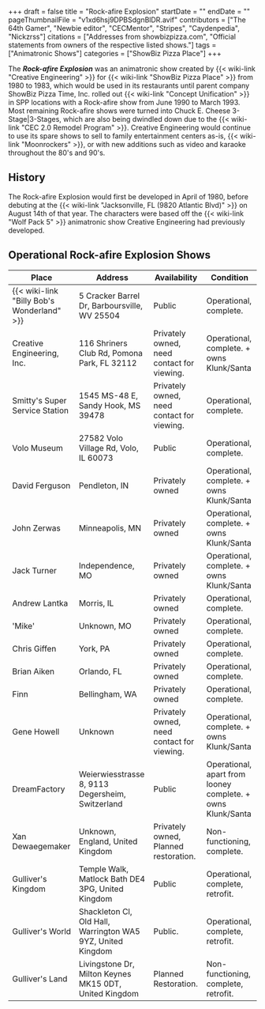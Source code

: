 +++
draft = false
title = "Rock-afire Explosion"
startDate = ""
endDate = ""
pageThumbnailFile = "v1xd6hsj9DPBSdgnBlDR.avif"
contributors = ["The 64th Gamer", "Newbie editor", "CECMentor", "Stripes", "Caydenpedia", "Nickzrss"]
citations = ["Addresses from showbizpizza.com", "Official statements from owners of the respective listed shows."]
tags = ["Animatronic Shows"]
categories = ["ShowBiz Pizza Place"]
+++

The ***Rock-afire Explosion*** was an animatronic show created by {{< wiki-link "Creative Engineering" >}} for {{< wiki-link "ShowBiz Pizza Place" >}} from 1980 to 1983, which would be used in its restaurants until parent company ShowBiz Pizza Time, Inc. rolled out {{< wiki-link "Concept Unification" >}} in SPP locations with a Rock-afire show from June 1990 to March 1993. Most remaining Rock-afire shows were turned into Chuck E. Cheese 3-Stage|3-Stages, which are also being dwindled down due to the {{< wiki-link "CEC 2.0 Remodel Program" >}}. Creative Engineering would continue to use its spare shows to sell to family entertainment centers as-is, {{< wiki-link "Moonrockers" >}}, or with new additions such as video and karaoke throughout the 80's and 90's.

## History

The Rock-afire Explosion would first be developed in April of 1980, before debuting at the {{< wiki-link "Jacksonville, FL (9820 Atlantic Blvd)" >}} on August 14th of that year. The characters were based off the {{< wiki-link "Wolf Pack 5" >}} animatronic show Creative Engineering had previously developed.

## Operational Rock-afire Explosion Shows

| Place                                            | Address                                                     | Availability                               | Condition                                                   |
|--------------------------------------------------|-------------------------------------------------------------|--------------------------------------------|-------------------------------------------------------------|
| {{< wiki-link "Billy Bob's Wonderland" >}} | 5 Cracker Barrel Dr, Barboursville, WV 25504                | Public                                     | Operational, complete.                                      |
| Creative Engineering, Inc.                       | 116 Shriners Club Rd, Pomona Park, FL 32112                 | Privately owned, need contact for viewing. | Operational, complete. + owns Klunk/Santa                   |
| Smitty's Super Service Station                   | 1545 MS-48 E, Sandy Hook, MS 39478                          | Privately owned, need contact for viewing. | Operational, complete.                                      |
| Volo Museum                                      | 27582 Volo Village Rd, Volo, IL 60073                       | Public                                     | Operational, complete.                                      |
| David Ferguson                                   | Pendleton, IN                                               | Privately owned                            | Operational, complete. + owns Klunk/Santa                   |
| John Zerwas                                      | Minneapolis, MN                                             | Privately owned                            | Operational, complete. + owns Klunk/Santa                   |
| Jack Turner                                      | Independence, MO                                            | Privately owned                            | Operational, complete. + owns Klunk/Santa                   |
| Andrew Lantka                                    | Morris, IL                                                  | Privately owned                            | Operational, complete.                                      |
| 'Mike'                                           | Unknown, MO                                                 | Privately owned                            | Operational, complete.                                      |
| Chris Giffen                                     | York, PA                                                    | Privately owned                            | Operational, complete.                                      |
| Brian Aiken                                      | Orlando, FL                                                 | Privately owned                            | Operational, complete.                                      |
| Finn                                             | Bellingham, WA                                              | Privately owned                            | Operational, complete.                                      |
| Gene Howell                                      | Unknown                                                     | Privately owned, need contact for viewing. | Operational, complete. + owns Klunk/Santa                   |
| DreamFactory                                     | Weierwiesstrasse 8, 9113 Degersheim, Switzerland            | Public                                     | Operational, apart from looney complete. + owns Klunk/Santa |
| Xan Dewaegemaker                                 | Unknown, England, United Kingdom                            | Privately owned, Planned restoration.      | Non-functioning, complete.                                  |
| Gulliver's Kingdom                               | Temple Walk, Matlock Bath DE4 3PG, United Kingdom           | Public                                     | Operational, complete, retrofit.                            |
| Gulliver's World                                 | Shackleton Cl, Old Hall, Warrington WA5 9YZ, United Kingdom | Public.                                    | Operational, complete, retrofit.                            |
| Gulliver's Land                                  | Livingstone Dr, Milton Keynes MK15 0DT, United Kingdom      | Planned Restoration.                       | Non-functioning, complete, retrofit.                        |